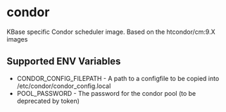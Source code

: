 # condor
KBase specific Condor scheduler image. 
Based on the htcondor/cm:9.X images

## Supported ENV Variables

* CONDOR_CONFIG_FILEPATH - A path to a configfile to be copied into /etc/condor/condor_config.local
* POOL_PASSWORD - The password for the condor pool (to be deprecated by token)
